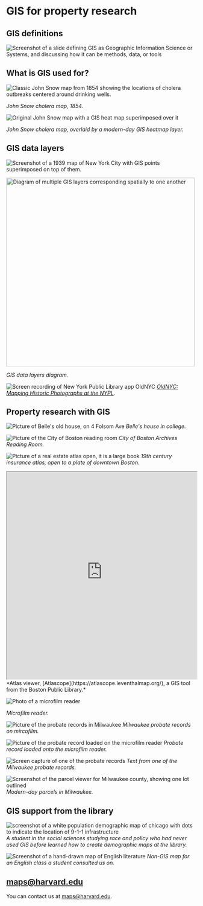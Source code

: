 # GIS for property research

## GIS definitions

![Screenshot of a slide defining GIS as Geographic Information Science or Systems, and discussing how it can be methods, data, or tools](hhttps://raw.githubusercontent.com/HarvardMapCollection/classes/main/media/GIS-intro.png)

## What is GIS used for?

![Classic John Snow map from 1854 showing the locations of cholera outbreaks centered around drinking wells.](hhttps://raw.githubusercontent.com/HarvardMapCollection/classes/main/media/snow.jpeg)

*John Snow cholera map, 1854.*

![Original John Snow map with a GIS heat map superimposed over it](hhttps://raw.githubusercontent.com/HarvardMapCollection/classes/main/media/snow-gis.png)

*John Snow cholera map, overlaid by a modern-day GIS heatmap layer.*

## GIS data layers

![Screenshot of a 1939 map of New York City with GIS points superimposed on top of them.](hhttps://raw.githubusercontent.com/HarvardMapCollection/classes/main/media/ricky.png)

<img src="hhttps://raw.githubusercontent.com/HarvardMapCollection/classes/main/media/layers.jpeg" alt="Diagram of multiple GIS layers corresponding spatially to one another" height="500">

*GIS data layers diagram.*

![Screen recording of New York Public Library app OldNYC](hhttps://raw.githubusercontent.com/HarvardMapCollection/classes/main/media/oldnyc.gif)
*[OldNYC: Mapping Historic Photographs at the NYPL](https://www.oldnyc.org/).* 


## Property research with GIS

![Picture of Belle's old house, on 4 Folsom Ave](hhttps://raw.githubusercontent.com/HarvardMapCollection/classes/main/media/folsom.png)
*Belle's house in college.*

![Picture of the City of Boston reading room](hhttps://raw.githubusercontent.com/HarvardMapCollection/classes/main/media/reading-room.png)
*City of Boston Archives Reading Room.*

![Picture of a real estate atlas open, it is a large book](hhttps://raw.githubusercontent.com/HarvardMapCollection/classes/main/media/books.png)
*19th century insurance atlas, open to a plate of downtown Boston.*

<iframe width="100%" height="550" src="https://atlascope.leventhalmap.org/#view:embed$base:000$overlay:39999059010718$zoom:18.00$center:-7914725.872110603,5210447.532772563$mode:glass$pos:204"></iframe>
*Atlas viewer, [Atlascope](https://atlascope.leventhalmap.org/), a GIS tool from the Boston Public Library.*

![Photo of a microfilm reader](hhttps://raw.githubusercontent.com/HarvardMapCollection/classes/main/media/microfilm-1.jpeg)

*Microfilm reader.*

![Picture of the probate records in Milwaukee](hhttps://raw.githubusercontent.com/HarvardMapCollection/classes/main/media/microfilm-2.jpeg)
*Milwaukee probate records on mircofilm.*

![Picture of the probate record loaded on the microfilm reader](hhttps://raw.githubusercontent.com/HarvardMapCollection/classes/main/media/microfilm-3.jpeg)
*Probate record loaded onto the microfilm reader.*

![Screen capture of one of the probate records](hhttps://raw.githubusercontent.com/HarvardMapCollection/classes/main/media/microfilm-4.png)
*Text from one of the Milwaukee probate records.*

![Screenshot of the parcel viewer for Milwaukee county, showing one lot outlined](hhttps://raw.githubusercontent.com/HarvardMapCollection/classes/main/media/mke-parcels.png)
*Modern-day parcels in Milwaukee.*


## GIS support from the library

![screenshot of a white population demographic map of chicago with dots to indicate the location of 9-1-1 infrastructure](hhttps://raw.githubusercontent.com/HarvardMapCollection/classes/main/media/levin.png)
*A student in the social sciences studying race and policy who had never used GIS before learned how to create demographic maps at the library.*

![Screenshot of a hand-drawn map of English literature](hhttps://raw.githubusercontent.com/HarvardMapCollection/classes/main/media/cf.png)
*Non-GIS map for an English class a student consulted us on.*

## maps@harvard.edu

You can contact us at [maps@harvard.edu](mailto:maps@harvard.edu).
